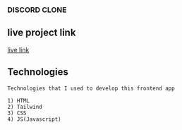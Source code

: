 ### DISCORD CLONE 

## live project link

[live link](https://roaring-fox-268215.netlify.app/)

## Technologies
```
Technologies that I used to develop this frontend app

1) HTML
2) Tailwind
3) CSS
4) JS(Javascript)

```
